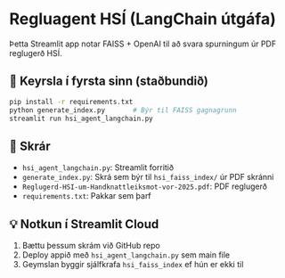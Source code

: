 # Regluagent HSÍ (LangChain útgáfa)

Þetta Streamlit app notar FAISS + OpenAI til að svara spurningum úr PDF reglugerð HSÍ.

## 🔧 Keyrsla í fyrsta sinn (staðbundið)

```bash
pip install -r requirements.txt
python generate_index.py       # Býr til FAISS gagnagrunn
streamlit run hsi_agent_langchain.py
```

## 📁 Skrár

- `hsi_agent_langchain.py`: Streamlit forritið
- `generate_index.py`: Skrá sem býr til `hsi_faiss_index/` úr PDF skránni
- `Reglugerd-HSI-um-Handknattleiksmot-vor-2025.pdf`: PDF reglugerð
- `requirements.txt`: Pakkar sem þarf

## 💡 Notkun í Streamlit Cloud

1. Bættu þessum skrám við GitHub repo
2. Deploy appið með `hsi_agent_langchain.py` sem main file
3. Geymslan byggir sjálfkrafa `hsi_faiss_index` ef hún er ekki til
